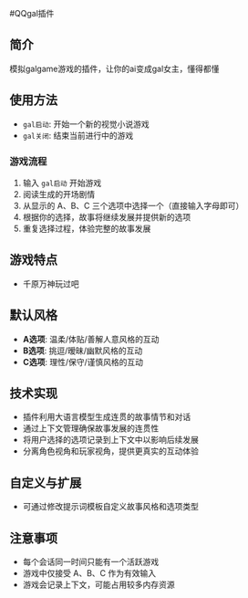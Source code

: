  #QQgal插件

## 简介

模拟galgame游戏的插件，让你的ai变成gal女主，懂得都懂

## 使用方法

- `gal启动`: 开始一个新的视觉小说游戏
- `gal关闭`: 结束当前进行中的游戏

### 游戏流程

1. 输入 `gal启动` 开始游戏
2. 阅读生成的开场剧情
3. 从显示的 A、B、C 三个选项中选择一个（直接输入字母即可）
4. 根据你的选择，故事将继续发展并提供新的选项
5. 重复选择过程，体验完整的故事发展

## 游戏特点
- 千原万神玩过吧

## 默认风格
- **A选项**: 温柔/体贴/善解人意风格的互动
- **B选项**: 挑逗/暧昧/幽默风格的互动
- **C选项**: 理性/保守/谨慎风格的互动

## 技术实现

- 插件利用大语言模型生成连贯的故事情节和对话
- 通过上下文管理确保故事发展的连贯性
- 将用户选择的选项记录到上下文中以影响后续发展
- 分离角色视角和玩家视角，提供更真实的互动体验

## 自定义与扩展
- 可通过修改提示词模板自定义故事风格和选项类型
## 注意事项
- 每个会话同一时间只能有一个活跃游戏
- 游戏中仅接受 A、B、C 作为有效输入
- 游戏会记录上下文，可能占用较多内存资源


